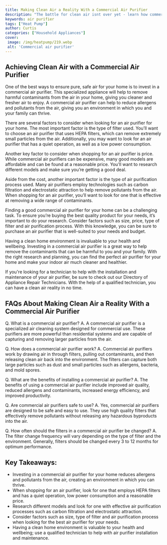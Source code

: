 ```yaml
---
title: Making Clean Air a Reality With a Commercial Air Purifier
description: "The battle for clean air isnt over yet - learn how commercial air purifiers can help the cause and make our environment healthier Find out more in this blog post"
keywords: air purifier
tags: ["Heat Pump"]
author: Curtis
categories: ["Household Appliances"]
cover: 
 image: /img/heatpump/219.webp
 alt: 'Commercial air purifier'
---
```

## Achieving Clean Air with a Commercial Air Purifier

One of the best ways to ensure pure, safe air for your home is to invest in a commercial air purifier. This specialized appliance will help to remove harmful contaminants from the air in your home, giving you cleaner and fresher air to enjoy. A commercial air purifier can help to reduce allergens and pollutants from the air, giving you an environment in which you and your family can thrive. 

There are several factors to consider when looking for an air purifier for your home. The most important factor is the type of filter used. You’ll want to choose an air purifier that uses HEPA filters, which can remove extremely small particles from the air. Additionally, you may want to look for an air purifier that has a quiet operation, as well as a low power consumption. 

Another key factor to consider when shopping for an air purifier is price. While commercial air purifiers can be expensive, many good models are affordable and can be found at a reasonable price. You’ll want to research different models and make sure you’re getting a good deal.

Aside from the cost, another important factor is the type of air purification process used. Many air purifiers employ technologies such as carbon filtration and electrostatic attraction to help remove pollutants from the air. When shopping for an air purifier, you’ll want to look for one that is effective at removing a wide range of contaminants. 

Finding a good commercial air purifier for your home can be a challenging task. To ensure you’re buying the best quality product for your needs, it’s important to do your research. Consider factors such as size, price, type of filter and air purification process. With this knowledge, you can be sure to purchase an air purifier that is well-suited to your needs and budget.

Having a clean home environment is invaluable to your health and wellbeing. Investing in a commercial air purifier is a great way to help remove the contaminants that can be harmful to you and your family. With the right research and planning, you can find the perfect air purifier for your home and make your indoor air much cleaner and healthier. 

If you're looking for a technician to help with the installation and maintenance of your air purifier, be sure to check out our Directory of Appliance Repair Technicians. With the help of a qualified technician, you can have a clean air reality in no time.

## FAQs About Making Clean Air a Reality With a Commercial Air Purifier

Q. What is a commercial air purifier?
A. A commercial air purifier is a specialized air cleaning system designed for commercial use. These purifiers are more powerful than residential systems and are capable of capturing and removing larger particles from the air.

Q. How does a commercial air purifier work? 
A. Commercial air purifiers work by drawing air in through filters, pulling out contaminants, and then releasing clean air back into the environment. The filters can capture both large particles such as dust and small particles such as allergens, bacteria, and mold spores.

Q. What are the benefits of installing a commercial air purifier? 
A. The benefits of using a commercial air purifier include improved air quality, reduced allergens and contaminants, increased energy efficiency, and improved productivity.

Q. Are commercial air purifiers safe to use? 
A. Yes, commercial air purifiers are designed to be safe and easy to use. They use high quality filters that effectively remove pollutants without releasing any hazardous byproducts into the air. 

Q. How often should the filters in a commercial air purifier be changed? 
A. The filter change frequency will vary depending on the type of filter and the environment. Generally, filters should be changed every 3 to 12 months for optimum performance.

## Key Takeaways:
- Investing in a commercial air purifier for your home reduces allergens and pollutants from the air, creating an environment in which you can thrive.
- When shopping for an air purifier, look for one that employs HEPA filters and has a quiet operation, low power consumption and a reasonable price.
- Research different models and look for one with effective air purification processes such as carbon filtration and electrostatic attraction.
- Consider factors such as size, type of filter and air purification process when looking for the best air purifier for your needs.
- Having a clean home environment is valuable to your health and wellbeing; use a qualified technician to help with air purifier installation and maintenance.
